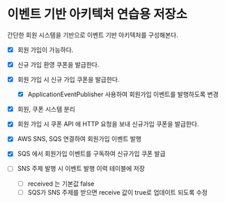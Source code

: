 # 이벤트 기반 아키텍처 연습용 저장소

간단한 회원 시스템을 기반으로 이벤트 기반 아키텍처를 구성해본다.

* [x] 회원 가입이 가능하다.
* [x] 신규 가입 환영 쿠폰을 발급한다.
* [x] 회원 가입 시 신규 가입 쿠폰을 발급한다.
  * [x] ApplicationEventPublisher 사용하여 회원가입 이벤트를 발행하도록 변경

* [x] 회원, 쿠폰 시스템 분리
* [x] 회원 가입 시 쿠폰 API 에 HTTP 요청을 보내 신규가입 쿠폰을 발급한다.

* [x] AWS SNS, SQS 연결하여 회원가입 이벤트 발행
* [x] SQS 에서 회원가입 이벤트를 구독하여 신규가입 쿠폰 발급

* [ ] SNS 주제 발행 시 이벤트 발행 이력 테이블에 저장
  * [ ] received 는 기본값 false
  * [ ] SQS가 SNS 주제를 받으면 receive 값이 true로 업데이트 되도록 수정 